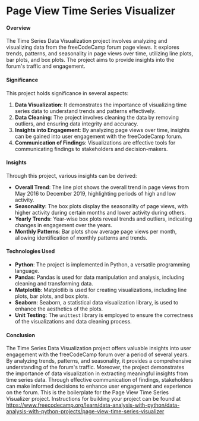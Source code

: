 # Page View Time Series Visualizer

#### Overview
The Time Series Data Visualization project involves analyzing and visualizing data from the freeCodeCamp forum page views. It explores trends, patterns, and seasonality in page views over time, utilizing line plots, bar plots, and box plots. The project aims to provide insights into the forum's traffic and engagement.

#### Significance
This project holds significance in several aspects:
1. **Data Visualization**: It demonstrates the importance of visualizing time series data to understand trends and patterns effectively.
2. **Data Cleaning**: The project involves cleaning the data by removing outliers, and ensuring data integrity and accuracy.
3. **Insights into Engagement**: By analyzing page views over time, insights can be gained into user engagement with the freeCodeCamp forum.
4. **Communication of Findings**: Visualizations are effective tools for communicating findings to stakeholders and decision-makers.

#### Insights
Through this project, various insights can be derived:
- **Overall Trend**: The line plot shows the overall trend in page views from May 2016 to December 2019, highlighting periods of high and low activity.
- **Seasonality**: The box plots display the seasonality of page views, with higher activity during certain months and lower activity during others.
- **Yearly Trends**: Year-wise box plots reveal trends and outliers, indicating changes in engagement over the years.
- **Monthly Patterns**: Bar plots show average page views per month, allowing identification of monthly patterns and trends.

#### Technologies Used
- **Python**: The project is implemented in Python, a versatile programming language.
- **Pandas**: Pandas is used for data manipulation and analysis, including cleaning and transforming data.
- **Matplotlib**: Matplotlib is used for creating visualizations, including line plots, bar plots, and box plots.
- **Seaborn**: Seaborn, a statistical data visualization library, is used to enhance the aesthetics of the plots.
- **Unit Testing**: The `unittest` library is employed to ensure the correctness of the visualizations and data cleaning process.

#### Conclusion
The Time Series Data Visualization project offers valuable insights into user engagement with the freeCodeCamp forum over a period of several years. By analyzing trends, patterns, and seasonality, it provides a comprehensive understanding of the forum's traffic. Moreover, the project demonstrates the importance of data visualization in extracting meaningful insights from time series data. Through effective communication of findings, stakeholders can make informed decisions to enhance user engagement and experience on the forum.
This is the boilerplate for the Page View Time Series Visualizer project. Instructions for building your project can be found at https://www.freecodecamp.org/learn/data-analysis-with-python/data-analysis-with-python-projects/page-view-time-series-visualizer
